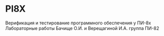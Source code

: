 # PI8X
Верификация и тестирование программного обеспечения у ПИ-8х
Лабораторные работы Бачище О.И. и Верещагиной И.А. группа ПИ-82
